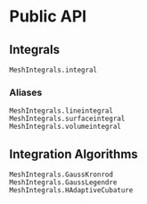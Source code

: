 # Public API

## Integrals

```@docs
MeshIntegrals.integral
```

### Aliases

```@docs
MeshIntegrals.lineintegral
MeshIntegrals.surfaceintegral
MeshIntegrals.volumeintegral
```

## Integration Algorithms

```@docs
MeshIntegrals.GaussKronrod
MeshIntegrals.GaussLegendre
MeshIntegrals.HAdaptiveCubature
```
